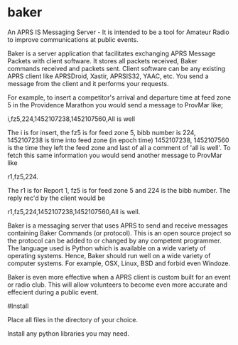 # baker

  An APRS IS Messaging Server - It is intended to be a tool for Amateur Radio to improve communications at public events.
  
  Baker is a server application that facilitates exchanging APRS Message Packets with client software. It stores all packets received, Baker commands received and packets sent. Client software can be any existing APRS client like APRSDroid, Xastir, APRSIS32, YAAC, etc. You send a message from the client and it performs your requests. 
  
  For example, to insert a competitor's arrival and departure time at feed zone 5 in the Providence Marathon you would send a message to ProvMar like; 

  i,fz5,224,1452107238,1452107560,All is well

  The i is for insert, the fz5 is for feed zone 5, bibb number is 224, 1452107238 is time into feed zone (in epoch time) 1452107238, 1452107560 is the time they left the feed zone and last of all a comment of 'all is well'. To fetch this same information you would send another message to ProvMar like 

  r1,fz5,224. 

  The r1 is for Report 1, fz5 is for feed zone 5 and 224 is the bibb number. The reply rec'd by the client would be 

  r1,fz5,224,1452107238,1452107560,All is well.
  
  Baker is a messaging server that uses APRS to send and receive messages containing Baker Commands (or protocol). This is an open source project so the protocol can be added to or changed by any competent programmer. The language used is Python which is available on a wide variety of operating systems. Hence, Baker should run well on a wide variety of computer systems. For example, OSX, Linux, BSD and forbid even Windoze.

  Baker is even more effective when a APRS client is custom built for an event or radio club. This will allow volunteers to become even more accurate and effecient during a public event.

#Install

Place all files in the directory of your choice.

Install any python libraries you may need. 
